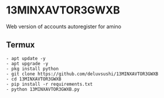 # 13MINXAVTOR3GWXB
Web version of accounts autoregister for amino

## Termux
```shell
- apt update -y
- apt upgrade -y
- pkg install python
- git clone https://github.com/deluvsushi/13MINXAVTOR3GWXB
- cd 13MINXAVTOR3GWXB
- pip install -r requirements.txt
- python 13MINXAVTOR3GWXB.py
```
